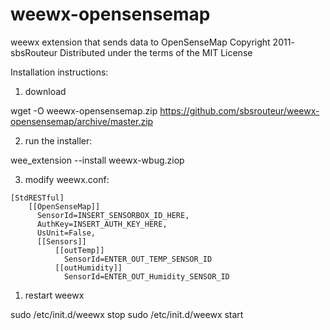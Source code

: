 # weewx-opensensemap 
weewx extension that sends data to OpenSenseMap
Copyright 2011- sbsRouteur
Distributed under the terms of the MIT License

Installation instructions:

1) download

wget -O weewx-opensensemap.zip https://github.com/sbsrouteur/weewx-opensensemap/archive/master.zip

2) run the installer:

wee_extension --install weewx-wbug.ziop

3) modify weewx.conf:

```
[StdRESTful]
    [[OpenSenseMap]]
      SensorId=INSERT_SENSORBOX_ID_HERE,
      AuthKey=INSERT_AUTH_KEY_HERE,
      UsUnit=False,
      [[Sensors]]
          [[outTemp]]
            SensorId=ENTER_OUT_TEMP_SENSOR_ID                            
          [[outHumidity]]
            SensorId=ENTER_OUT_Humidity_SENSOR_ID                            

```  

1) restart weewx

sudo /etc/init.d/weewx stop
sudo /etc/init.d/weewx start
